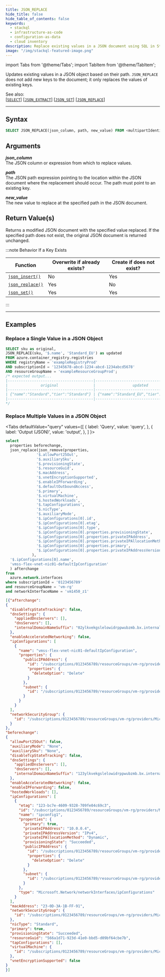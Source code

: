 ```yaml
---
title: JSON_REPLACE
hide_title: false
hide_table_of_contents: false
keywords:
  - stackql
  - infrastructure-as-code
  - configuration-as-data
  - cloud inventory
description: Replace existing values in a JSON document using SQL in StackQL.
image: "/img/stackql-featured-image.png"
---
```


import Tabs from '@theme/Tabs';
import TabItem from '@theme/TabItem';

Updates existing values in a JSON object based on their path. `JSON_REPLACE` does not add new keys to the document; it only replaces the values of existing keys.

See also:  
[[`SELECT`]](/docs/language-spec/select) [[` JSON_EXTRACT `]](/docs/language-spec/functions/json/json_extract) [[` JSON_SET `]](/docs/language-spec/functions/json/json_set) [[` JSON_REPLACE `]](/docs/language-spec/functions/json/json_replace)

* * * 

## Syntax

```sql
SELECT JSON_REPLACE(json_column, path, new_value) FROM <multipartIdentifier>;
```

## Arguments

__*json_column*__  
The JSON column or expression from which to replace values.

__*path*__  
The JSON path expression pointing to the location within the JSON document where the replacement should occur. The path must point to an existing key.

__*new_value*__  
The new value to replace at the specified path in the JSON document.

## Return Value(s)
Returns a modified JSON document with the specified value replaced. If the specified path does not exist, the original JSON document is returned unchanged.

:::note Behavior If a Key Exists

| Function                                                     | Overwrite if already exists? | Create if does not exist? |
|--------------------------------------------------------------|------------------------------|---------------------------|
| [`json_insert()`](/docs/language-spec/functions/json/json_insert) | No                           | Yes                       |
| [`json_replace()`](/docs/language-spec/functions/json/json_replace) | Yes                          | No                        |
| [`json_set()`](/docs/language-spec/functions/json/json_set)       | Yes                          | Yes                       |

:::

* * *

## Examples

### Replace a Single Value in a JSON Object

```sql
SELECT sku as original,
JSON_REPLACE(sku, '$.name', 'Standard_EU') as updated
FROM azure.container_registry.registries 
WHERE registryName = 'exampleRegistryProd' 
AND subscriptionId = '12345678-abcd-1234-abcd-1234abcd5678' 
AND resourceGroupName = 'exampleResourceGroupProd';
/* expected output...
|---------------------------------------|------------------------------------------|
|               original                |                 updated                  |
|---------------------------------------|------------------------------------------|
| {"name":"Standard","tier":"Standard"} | {"name":"Standard_EU","tier":"Standard"} |
|---------------------------------------|------------------------------------------|
*/
```

### Replace Multiple Values in a JSON Object

<Tabs
  defaultValue="query"
  values={[
    { label: 'Query', value: 'query', },
    { label: 'Output (JSON)', value: 'output', },
  ]
}>
<TabItem value="query">

```sql
select
  properties beforechange,
  json_replace(json_remove(properties,
              '$.allowPort25Out',
              '$.auxiliarySku',
              '$.provisioningState',
              '$.resourceGuid',
              '$.macAddress',
              '$.vnetEncryptionSupported',
              '$.enableIPForwarding',
              '$.defaultOutboundAccess',
              '$.primary',
              '$.virtualMachine',
              '$.hostedWorkloads',
              '$.tapConfigurations',
              '$.nicType',
              '$.auxiliaryMode',
              '$.ipConfigurations[0].id',
              '$.ipConfigurations[0].etag',
              '$.ipConfigurations[0].type',
              '$.ipConfigurations[0].properties.provisioningState',
              '$.ipConfigurations[0].properties.privateIPAddress',
              '$.ipConfigurations[0].properties.privateIPAllocationMethod',
              '$.ipConfigurations[0].properties.primary',
              '$.ipConfigurations[0].properties.privateIPAddressVersion'
            ),
  '$.ipConfigurations[0].name',
  'vmss-flex-vnet-nic01-defaultIpConfiguration'
  ) afterchange
from
  azure.network.interfaces
where subscriptionId = '0123456789'
and resourceGroupName = 'vm-rg'
and networkInterfaceName = 'vm1450_z1'
```

</TabItem><TabItem value="output">

```json
[{"afterchange": 
{
  "disableTcpStateTracking": false,
  "dnsSettings": {
    "appliedDnsServers": [],
    "dnsServers": [],
    "internalDomainNameSuffix": "02ylkvekgslelowidrppwubzmb.bx.internal.cloudapp.net"
  },
  "enableAcceleratedNetworking": false,
  "ipConfigurations": [
    {
      "name": "vmss-flex-vnet-nic01-defaultIpConfiguration",
      "properties": {
        "publicIPAddress": {
          "id": "/subscriptions/0123456789/resourceGroups/vm-rg/providers/Microsoft.Network/publicIPAddresses/vm1-ip",
          "properties": {
            "deleteOption": "Delete"
          }
        },
        "subnet": {
          "id": "/subscriptions/0123456789/resourceGroups/vm-rg/providers/Microsoft.Network/virtualNetworks/vm1-vnet/subnets/default"
        }
      }
    }
  ],
  "networkSecurityGroup": {
    "id": "/subscriptions/0123456789/resourceGroups/vm-rg/providers/Microsoft.Network/networkSecurityGroups/vm1-nsg"
  }
},
"beforechange": 
{
  "allowPort25Out": false,
  "auxiliaryMode": "None",
  "auxiliarySku": "None",
  "disableTcpStateTracking": false,
  "dnsSettings": {
    "appliedDnsServers": [],
    "dnsServers": [],
    "internalDomainNameSuffix": "123ylkvekgslelowidrppwubzmb.bx.internal.cloudapp.net"
  },
  "enableAcceleratedNetworking": false,
  "enableIPForwarding": false,
  "hostedWorkloads": [],
  "ipConfigurations": [
    {
      "etag": "123-bc7e-4609-9328-709fe04c69c3",
      "id": "/subscriptions/0123456789/resourceGroups/vm-rg/providers/Microsoft.Network/networkInterfaces/vm1450_z1/ipConfigurations/ipconfig1",
      "name": "ipconfig1",
      "properties": {
        "primary": true,
        "privateIPAddress": "10.0.0.4",
        "privateIPAddressVersion": "IPv4",
        "privateIPAllocationMethod": "Dynamic",
        "provisioningState": "Succeeded",
        "publicIPAddress": {
          "id": "/subscriptions/0123456789/resourceGroups/vm-rg/providers/Microsoft.Network/publicIPAddresses/vm1-ip",
          "properties": {
            "deleteOption": "Delete"
          }
        },
        "subnet": {
          "id": "/subscriptions/0123456789/resourceGroups/vm-rg/providers/Microsoft.Network/virtualNetworks/vm1-vnet/subnets/default"
        }
      },
      "type": "Microsoft.Network/networkInterfaces/ipConfigurations"
    }
  ],
  "macAddress": "23-0D-3A-1B-FF-91",
  "networkSecurityGroup": {
    "id": "/subscriptions/0123456789/resourceGroups/vm-rg/providers/Microsoft.Network/networkSecurityGroups/vm1-nsg"
  },
  "nicType": "Standard",
  "primary": true,
  "provisioningState": "Succeeded",
  "resourceGuid": "566a1d71-923d-41e0-bbd5-d09bf64cbe7b",
  "tapConfigurations": [],
  "virtualMachine": {
    "id": "/subscriptions/0123456789/resourceGroups/vm-rg/providers/Microsoft.Compute/virtualMachines/vm1"
  },
  "vnetEncryptionSupported": false
}
}]
```

</TabItem></Tabs>